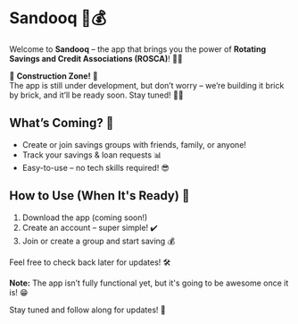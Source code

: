 # Sandooq 🏦💰

Welcome to **Sandooq** – the app that brings you the power of **Rotating Savings and Credit Associations (ROSCA)**! 💸✨

🚧 **Construction Zone!** 🚧  
The app is still under development, but don’t worry – we’re building it brick by brick, and it’ll be ready soon. Stay tuned! 🔧🔨

## What’s Coming? 🚀
- Create or join savings groups with friends, family, or anyone!
- Track your savings & loan requests 📊
- Easy-to-use – no tech skills required! 😎

## How to Use (When It's Ready) 📲
1. Download the app (coming soon!)
2. Create an account – super simple! ✔️
3. Join or create a group and start saving 💰

Feel free to check back later for updates! 🛠️

**Note:** The app isn’t fully functional yet, but it's going to be awesome once it is! 😁

Stay tuned and follow along for updates! 🎉
